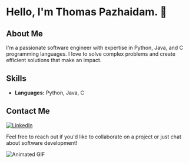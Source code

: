 # Hello, I'm Thomas Pazhaidam. 👋

## About Me
I'm a passionate software engineer with expertise in Python, Java, and C programming languages. I love to solve complex problems and create efficient solutions that make an impact.

## Skills
- **Languages:** Python, Java, C

## Contact Me
[![LinkedIn](https://img.shields.io/badge/LinkedIn-Connect-blue?style=flat-square&logo=linkedin&logoColor=white)](https://www.linkedin.com/in/yourprofile/)

Feel free to reach out if you'd like to collaborate on a project or just chat about software development!

![Animated GIF](https://media0.giphy.com/media/v1.Y2lkPTc5MGI3NjExNXJ2YjFuMnByeWJwbDYwY2V1bmJtMDFkNmlmbXZlMW5mNTZ1NDV3byZlcD12MV9pbnRlcm5hbF9naWZfYnlfaWQmY3Q9Zw/GkD4U3VfiIbzcBhQNu/giphy.gif)
